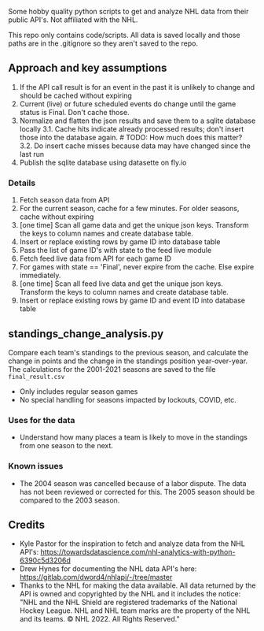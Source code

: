 Some hobby quality python scripts to get and analyze NHL data from their public API's.  Not affiliated with the NHL.

This repo only contains code/scripts.  All data is saved locally and those paths are in the .gitignore so they aren't saved to the repo.

## Approach and key assumptions
1. If the API call result is for an event in the past it is unlikely to change and should be cached without expiring
2. Current (live) or future scheduled events do change until the game status is Final.  Don't cache those.
3. Normalize and flatten the json results and save them to a sqlite database locally
3.1. Cache hits indicate already processed results; don't insert those into the database again.  # TODO: How much does this matter?  
3.2. Do insert cache misses because data may have changed since the last run
4. Publish the sqlite database using datasette on fly.io


### Details
1. Fetch season data from API
1. For the current season, cache for a few minutes.  For older seasons, cache without expiring
1. [one time] Scan all game data and get the unique json keys.  Transform the keys to column names and create database table.
1. Insert or replace existing rows by game ID into database table
1. Pass the list of game ID's with state to the feed live module
1. Fetch feed live data from API for each game ID
1. For games with state == 'Final', never expire from the cache.  Else expire immediately.
1. [one time] Scan all feed live data and get the unique json keys.  Transform the keys to column names and create database table.
1. Insert or replace existing rows by game ID and event ID into database table



## standings_change_analysis.py
Compare each team's standings to the previous season, and calculate the change in points and the change in the standings position year-over-year.  The calculations for the 2001-2021 seasons are saved to the file `final_result.csv`
* Only includes regular season games
* No special handling for seasons impacted by lockouts, COVID, etc.

### Uses for the data
 * Understand how many places a team is likely to move in the standings from one season to the next. 

### Known issues
* The 2004 season was cancelled because of a labor dispute.  The data has not been reviewed or corrected for this.  The 2005 season should be compared to the 2003 season.

## Credits
* Kyle Pastor for the inspiration to fetch and analyze data from the NHL API's: https://towardsdatascience.com/nhl-analytics-with-python-6390c5d3206d
* Drew Hynes for documenting the NHL data API's here: https://gitlab.com/dword4/nhlapi/-/tree/master
* Thanks to the NHL for making the data available.  All data returned by the API is owned and copyrighted by the NHL and it includes the notice: "NHL and the NHL Shield are registered trademarks of the National Hockey League. NHL and NHL team marks are the property of the NHL and its teams. © NHL 2022. All Rights Reserved."